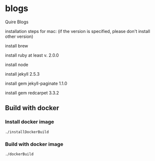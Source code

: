 # blogs
Quire Blogs




installation steps for mac:
(if the version is specified, please don't install other version)

install brew

install ruby at least v. 2.0.0

install node

install jekyll 2.5.3

install gem jekyll-paginate 1.1.0

install gem redcarpet 3.3.2

## Build with docker
### Install docker image
`./installDockerBuild`

### Build with docker image
`./dockerBuild`
